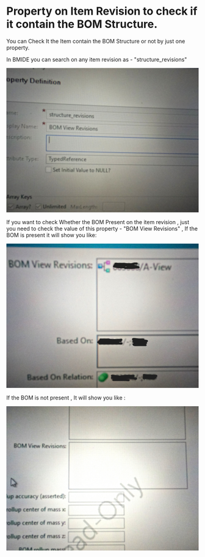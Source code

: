 # Property on Item Revision to check if it contain the BOM Structure.

You can Check It the Item contain the BOM Structure or not by just one property.

In BMIDE you can search on any item revision as - "structure_revisions"

<img src="../images/19_7_1.jpg" alt="BMIDE Property" width="600"/>

If you want to check Whether the BOM Present on the item revision , just you need to check the value of this property - "BOM View Revisions" , If the BOM is present it will show you like:

<img src="../images/19_7_2.jpg" alt="BMIDE Property" width="600"/>

If the BOM is not present , It will show you like :

<img src="../images/19_7_3.jpg" alt="BMIDE Property" width="600"/>
